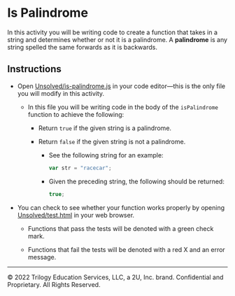 # Is Palindrome

In this activity you will be writing code to create a function that takes in a string and determines whether or not it is a palindrome. A **palindrome** is any string spelled the same forwards as it is backwards.

## Instructions

* Open [Unsolved/is-palindrome.js](Unsolved/is-palindrome.js) in your code editor&mdash;this is the only file you will modify in this activity.

  * In this file you will be writing code in the body of the `isPalindrome` function to achieve the following:

    * Return `true` if the given string is a palindrome.

    * Return `false` if the given string is not a palindrome.

      * See the following string for an example:

        ```js
        var str = "racecar";
        ```

      * Given the preceding string, the following should be returned:

        ```js
        true;
        ```

* You can check to see whether your function works properly by opening [Unsolved/test.html](Unsolved/test.html) in your web browser.

  * Functions that pass the tests will be denoted with a green check mark.

  * Functions that fail the tests will be denoted with a red X and an error message.


- - -

© 2022 Trilogy Education Services, LLC, a 2U, Inc. brand. Confidential and Proprietary. All Rights Reserved.
